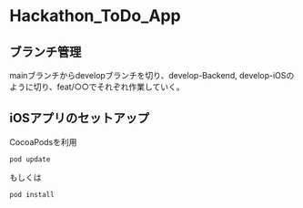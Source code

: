 # Hackathon_ToDo_App

## ブランチ管理

mainブランチからdevelopブランチを切り、develop-Backend, develop-iOSのように切り、feat/○○でそれぞれ作業していく。

## iOSアプリのセットアップ
CocoaPodsを利用
```
pod update
```
もしくは
```
pod install
```

